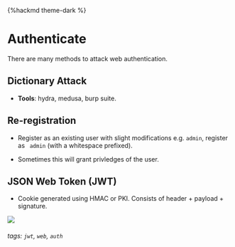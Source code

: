 {%hackmd theme-dark %}
# Authenticate

There are many methods to attack web authentication. 

## Dictionary Attack

* **Tools**: hydra, medusa, burp suite.

## Re-registration

* Register as an existing user with slight modifications e.g. `admin`, register as ` admin` (with a whitespace prefixed).

* Sometimes this will grant privledges of the user.

## JSON Web Token (JWT)

* Cookie generated using HMAC or PKI. Consists of header + payload + signature. 

![](https://i.imgur.com/xI1lc5E.png)


###### tags: `jwt`, `web`, `auth`